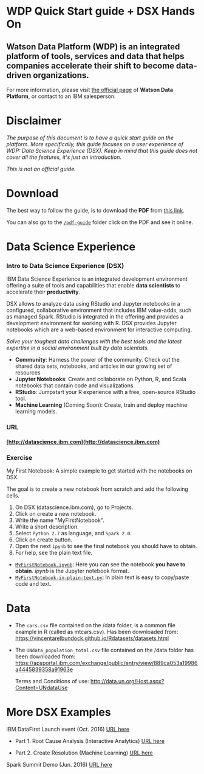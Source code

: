 # WDP Quick Start guide + DSX Hands On

## Watson Data Platform (WDP) is an integrated platform of tools, services and data that helps companies accelerate their shift to become data-driven organizations.

For more information, please visit [the official page](https://www.ibm.com/analytics/us/en/watson-data-platform/platform.html) of **Watson Data Platform**, or contact to an IBM salesperson.

# Disclaimer
_The purpose of this document is to have a quick start guide on the platform. More specifically, this guide focuses on a user experience of WDP: Data Science Experience (DSX). Keep in mind that this guide does not cover all the features, it's just an introduction._

_This is not an official guide._

# Download

The best way to follow the guide, is to download the **PDF** from [this link](https://github.com/nachoad/WDP-Quick-Start/raw/master/pdf-guide/IBM_Watson_Data_Platform_%E2%80%93_Quick_Start_guide.pdf). 

You can also go to the [`/pdf-guide`](https://github.com/nachoad/WDP-Quick-Start/tree/master/pdf-guide) folder click on the PDF and see it online.



# Data Science Experience
### Intro to Data Science Experience (DSX)
IBM Data Science Experience is an integrated development environment offering a suite of tools and capabilities that enable **data scientists** to accelerate their **productivity**.

DSX allows to analyze data using RStudio and Jupyter notebooks in a configured, collaborative environment that includes IBM value-adds, such as managed Spark. RStudio is integrated in the offering and provides a development environment for working with R.
DSX provides Jupyter notebooks which are a web-based environment for interactive computing.

_Solve your toughest data challenges with the best tools and the latest expertise in a social environment built by data scientists._

- **Community**: Harness the power of the community. Check out the shared data sets, notebooks, and articles in our growing set of resources
- **Jupyter Notebooks**: Create and collaborate on Python, R, and Scala notebooks that contain code and visualizations.
- **RStudio**: Jumpstart your R experience with a free, open-source RStudio tool.
- **Machine Learning** (Coming Soon): Create, train and deploy machine learning models.



### URL
#### [http://datascience.ibm.com](http://datascience.ibm.com)



### Exercise
My First Notebook: A simple example to get started with the notebooks on DSX.

The goal is to create a new notebook from scratch and add the following cells.

1. On DSX (datascience.ibm.com), go to Projects.
2. Click on create a new notebook.
3. Write the name "MyFirstNotebook".
4. Write a short description.
5. Select `Python 2.7` as language, and `Spark 2.0`.
6. Click on create button.
7. Open the next `ipynb` to see the final notebook you should have to obtain.
8. For help, see the plain text file.



- [`MyFirstNotebook.ipynb`](https://github.com/nachoad/WDP-Quick-Start/blob/master/python/MyFirstNotebook.ipynb): Here you can see the notebook **you have to obtain**. *ipynb* is the Jupyter notebook format.  
- [`MyFirstNotebook-in-plain-text.py`](https://github.com/nachoad/WDP-Quick-Start/blob/master/python/MyFirstNotebook-plain.py): In plain text is easy to copy/paste code and text.


# Data
- The `cars.csv` file contained on the /data folder, is a common file example in R (called as mtcars.csv). Has been downloaded from: https://vincentarelbundock.github.io/Rdatasets/datasets.html

- The `UNdata_population_total.csv` file contained on the /data folder has been downloaded from:
https://apsportal.ibm.com/exchange/public/entry/view/889ca053a19986a4445839358a91963e

	Terms and Conditions of use:
http://data.un.org/Host.aspx?Content=UNdataUse


# More DSX Examples

IBM DataFirst Launch event (Oct. 2016) [URL here](https://github.com/ibmdataworks/datafirst)

- Part 1. Root Cause Analysis (Interactive Analytics) [URL here](https://github.com/ibmdataworks/datafirst/raw/master/datascientist/interactive-analytics/)

- Part 2. Create Resolution (Machine Learning) [URL here](https://github.com/ibmdataworks/datafirst/raw/master/datascientist/machinelearning/)



Spark Summit Demo (Jun. 2016) [URL here](https://github.com/IBMDataScience/SparkSummitDemo)
